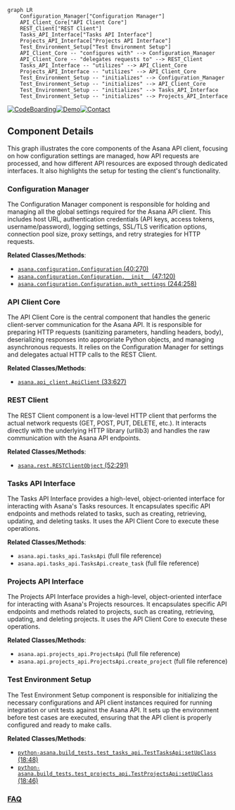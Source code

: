```mermaid
graph LR
    Configuration_Manager["Configuration Manager"]
    API_Client_Core["API Client Core"]
    REST_Client["REST Client"]
    Tasks_API_Interface["Tasks API Interface"]
    Projects_API_Interface["Projects API Interface"]
    Test_Environment_Setup["Test Environment Setup"]
    API_Client_Core -- "configures with" --> Configuration_Manager
    API_Client_Core -- "delegates requests to" --> REST_Client
    Tasks_API_Interface -- "utilizes" --> API_Client_Core
    Projects_API_Interface -- "utilizes" --> API_Client_Core
    Test_Environment_Setup -- "initializes" --> Configuration_Manager
    Test_Environment_Setup -- "initializes" --> API_Client_Core
    Test_Environment_Setup -- "initializes" --> Tasks_API_Interface
    Test_Environment_Setup -- "initializes" --> Projects_API_Interface
```
[![CodeBoarding](https://img.shields.io/badge/Generated%20by-CodeBoarding-9cf?style=flat-square)](https://github.com/CodeBoarding/CodeBoarding)[![Demo](https://img.shields.io/badge/Try%20our-Demo-blue?style=flat-square)](https://www.codeboarding.org/demo)[![Contact](https://img.shields.io/badge/Contact%20us%20-%20contact@codeboarding.org-lightgrey?style=flat-square)](mailto:contact@codeboarding.org)

## Component Details

This graph illustrates the core components of the Asana API client, focusing on how configuration settings are managed, how API requests are processed, and how different API resources are exposed through dedicated interfaces. It also highlights the setup for testing the client's functionality.

### Configuration Manager
The Configuration Manager component is responsible for holding and managing all the global settings required for the Asana API client. This includes host URL, authentication credentials (API keys, access tokens, username/password), logging settings, SSL/TLS verification options, connection pool size, proxy settings, and retry strategies for HTTP requests.


**Related Classes/Methods**:

- <a href="https://github.com/Asana/python-asana/blob/master/asana/configuration.py#L40-L270" target="_blank" rel="noopener noreferrer">`asana.configuration.Configuration` (40:270)</a>
- <a href="https://github.com/Asana/python-asana/blob/master/asana/configuration.py#L47-L120" target="_blank" rel="noopener noreferrer">`asana.configuration.Configuration.__init__` (47:120)</a>
- <a href="https://github.com/Asana/python-asana/blob/master/asana/configuration.py#L244-L258" target="_blank" rel="noopener noreferrer">`asana.configuration.Configuration.auth_settings` (244:258)</a>


### API Client Core
The API Client Core is the central component that handles the generic client-server communication for the Asana API. It is responsible for preparing HTTP requests (sanitizing parameters, handling headers, body), deserializing responses into appropriate Python objects, and managing asynchronous requests. It relies on the Configuration Manager for settings and delegates actual HTTP calls to the REST Client.


**Related Classes/Methods**:

- <a href="https://github.com/Asana/python-asana/blob/master/asana/api_client.py#L33-L627" target="_blank" rel="noopener noreferrer">`asana.api_client.ApiClient` (33:627)</a>


### REST Client
The REST Client component is a low-level HTTP client that performs the actual network requests (GET, POST, PUT, DELETE, etc.). It interacts directly with the underlying HTTP library (urllib3) and handles the raw communication with the Asana API endpoints.


**Related Classes/Methods**:

- <a href="https://github.com/Asana/python-asana/blob/master/asana/rest.py#L52-L291" target="_blank" rel="noopener noreferrer">`asana.rest.RESTClientObject` (52:291)</a>


### Tasks API Interface
The Tasks API Interface provides a high-level, object-oriented interface for interacting with Asana's Tasks resources. It encapsulates specific API endpoints and methods related to tasks, such as creating, retrieving, updating, and deleting tasks. It uses the API Client Core to execute these operations.


**Related Classes/Methods**:

- `asana.api.tasks_api.TasksApi` (full file reference)
- `asana.api.tasks_api.TasksApi.create_task` (full file reference)


### Projects API Interface
The Projects API Interface provides a high-level, object-oriented interface for interacting with Asana's Projects resources. It encapsulates specific API endpoints and methods related to projects, such as creating, retrieving, updating, and deleting projects. It uses the API Client Core to execute these operations.


**Related Classes/Methods**:

- `asana.api.projects_api.ProjectsApi` (full file reference)
- `asana.api.projects_api.ProjectsApi.create_project` (full file reference)


### Test Environment Setup
The Test Environment Setup component is responsible for initializing the necessary configurations and API client instances required for running integration or unit tests against the Asana API. It sets up the environment before test cases are executed, ensuring that the API client is properly configured and ready to make calls.


**Related Classes/Methods**:

- <a href="https://github.com/Asana/python-asana/blob/master/build_tests/test_tasks_api.py#L18-L48" target="_blank" rel="noopener noreferrer">`python-asana.build_tests.test_tasks_api.TestTasksApi:setUpClass` (18:48)</a>
- <a href="https://github.com/Asana/python-asana/blob/master/build_tests/test_projects_api.py#L18-L46" target="_blank" rel="noopener noreferrer">`python-asana.build_tests.test_projects_api.TestProjectsApi:setUpClass` (18:46)</a>




### [FAQ](https://github.com/CodeBoarding/GeneratedOnBoardings/tree/main?tab=readme-ov-file#faq)